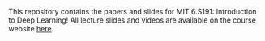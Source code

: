 This repository contains the papers and slides for MIT 6.S191: Introduction to Deep Learning! All lecture slides and videos are available on the course website [here](http://introtodeeplearning.com/).